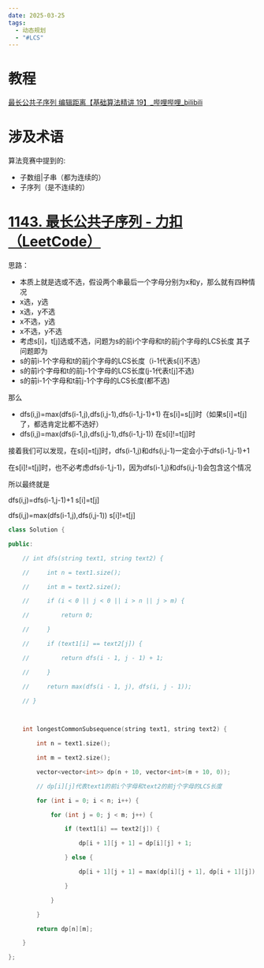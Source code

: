 ```yaml
---
date: 2025-03-25
tags:
  - 动态规划
  - "#LCS"
---
```

# 教程

[最长公共子序列 编辑距离【基础算法精讲 19】_哔哩哔哩_bilibili](https://www.bilibili.com/video/BV1TM4y1o7ug/?spm_id_from=333.1007.top_right_bar_window_history.content.click&vd_source=145426a3203c4e7cb072084f20109921)

# 涉及术语

算法竞赛中提到的:
- 子数组|子串（都为连续的）
- 子序列（是不连续的）

# [1143. 最长公共子序列 - 力扣（LeetCode）](https://leetcode.cn/problems/longest-common-subsequence/description/)

思路：

-  本质上就是选或不选，假设两个串最后一个字母分别为x和y，那么就有四种情况
- x选，y选
- x选，y不选
- x不选，y选
- x不选，y不选
-  考虑s[i]，t[j]选或不选，问题为s的前i个字母和t的前j个字母的LCS长度
其子问题即为
- s的前i-1个字母和t的前j个字母的LCS长度（i-1代表s[i]不选）
- s的前i个字母和t的前j-1个字母的LCS长度(j-1代表t[j]不选)
- s的前i-1个字母和t前j-1个字母的LCS长度(都不选)

那么
- dfs(i,j)=max(dfs(i-1,j),dfs(i,j-1),dfs(i-1,j-1)+1)  在s[i]=s[j]时（如果s[i]=t[j]了，都选肯定比都不选好）
- dfs(i,j)=max(dfs(i-1,j),dfs(i,j-1),dfs(i-1,j-1))      在s[i]!=t[j]时

接着我们可以发现，在s[i]=t[j]时，dfs(i-1,j)和dfs(i,j-1)一定会小于dfs(i-1,j-1)+1

在s[i]!=t[j]时，也不必考虑dfs(i-1,j-1)，因为dfs(i-1,j)和dfs(i,j-1)会包含这个情况

所以最终就是

dfs(i,j)=dfs(i-1,j-1)+1    s[i]=t[j]

dfs(i,j)=max(dfs(i-1,j),dfs(i,j-1)) s[i]!=t[j]


```cpp
class Solution {

public:

    // int dfs(string text1, string text2) {

    //     int n = text1.size();

    //     int m = text2.size();

    //     if (i < 0 || j < 0 || i > n || j > m) {

    //         return 0;

    //     }

    //     if (text1[i] == text2[j]) {

    //         return dfs(i - 1, j - 1) + 1;

    //     }

    //     return max(dfs(i - 1, j), dfs(i, j - 1));

    // }

  

    int longestCommonSubsequence(string text1, string text2) {

        int n = text1.size();

        int m = text2.size();

        vector<vector<int>> dp(n + 10, vector<int>(m + 10, 0));

        // dp[i][j]代表text1的前i个字母和text2的前j个字母的LCS长度

        for (int i = 0; i < n; i++) {

            for (int j = 0; j < m; j++) {

                if (text1[i] == text2[j]) {

                    dp[i + 1][j + 1] = dp[i][j] + 1;

                } else {

                    dp[i + 1][j + 1] = max(dp[i][j + 1], dp[i + 1][j]);

                }

            }

        }

        return dp[n][m];

    }

};
```
